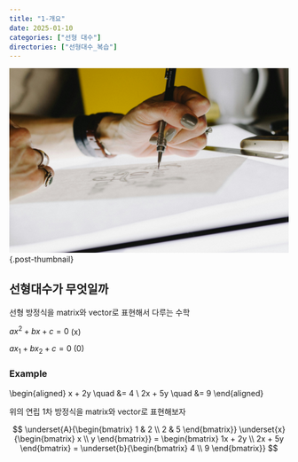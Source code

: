 ```yaml
---
title: "1-개요"
date: 2025-01-10
categories: ["선형 대수"]
directories: ["선형대수_복습"]
---
```


![](/img/human-thumb.jpg){.post-thumbnail}

## 선형대수가 무엇일까

선형 방정식을 matrix와 vector로 표현해서 다루는 수학

$ax^2 + bx + c = 0$ (x)

$ax_1 + bx_2 + c = 0$ (0)

### Example

\begin{aligned}
x + 2y \quad  &= 4 \\
2x + 5y \quad &= 9
\end{aligned}

위의 연립 1차 방정식을 matrix와 vector로 표현해보자

$$
\underset{A}{\begin{bmatrix}
1 & 2 \\
2 & 5
\end{bmatrix}}
\underset{x}{\begin{bmatrix}
x \\
y
\end{bmatrix}} =
\begin{bmatrix}
1x + 2y \\
2x + 5y
\end{bmatrix} =
\underset{b}{\begin{bmatrix}
4 \\
9
\end{bmatrix}}
$$
